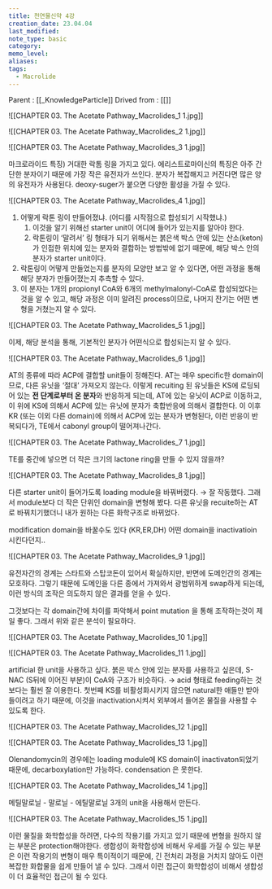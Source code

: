 ```yaml
---
title: 천연물신약 4강
creation_date: 23.04.04
last_modified: 
note_type: basic
category: 
memo_level: 
aliases: 
tags:
  - Macrolide
---
```


Parent : [[_KnowledgeParticle]]
Drived from : [[]]


![[CHAPTER 03. The Acetate Pathway_Macrolides_1 1.jpg]]

![[CHAPTER 03. The Acetate Pathway_Macrolides_2 1.jpg]]

![[CHAPTER 03. The Acetate Pathway_Macrolides_3 1.jpg]]

마크로라이드 특징) 거대한 락톰 링을 가지고 있다.
에리스트로마이신의 특징은 아주 간단한 분자이기 때문에 가장 작은 유전자가 쓰인다.
분자가 복잡해지고 커진다면 많은 양의 유전자가 사용된다.
deoxy-suger가 붙으면 다양한 활성을 가질 수 있다.

![[CHAPTER 03. The Acetate Pathway_Macrolides_4 1.jpg]]

1. 어떻게 락톤 링이 만들어졌냐. (어디를 시작점으로 합성되기 시작했냐.)
	1. 이것을 알기 위해선 starter unit이 어디에 들어가 있는지를 알아야 한다.
	2. 락톤링이 ‘말려서’ 링 형태가 되기 위해서는 붉은색 박스 안에 있는 산소(keton)가 인접한 위치에 있는 분자와 결합하는 방법밖에 없기 때문에, 해당 박스 안의 분자가 starter unit이다.
2. 락톤링이 어떻게 만들었는지를 분자의 모양만 보고 알 수 있다면, 어떤 과정을 통해 해당 분자가 만들어졌는지 추측할 수 있다.
3. 이 분자는 1개의 propionyl CoA와 6개의 methylmalonyl-CoA로 합성되었다는 것을 알 수 있고, 해당 과정은 이미 알려진 process이므로, 나머지 잔기는 어떤 변형을 거쳤는지 알 수 있다.

![[CHAPTER 03. The Acetate Pathway_Macrolides_5 1.jpg]]

이제, 해당 분석을 통해, 기본적인 분자가 어떤식으로 합성되는지 알 수 있다.

![[CHAPTER 03. The Acetate Pathway_Macrolides_6 1.jpg]]

AT의 종류에 따라 ACP에 결합할 unit들이 정해진다.
AT는 매우 specific한 domain이므로, 다른 유닛을 ‘절대’ 가져오지 않는다.
이렇게 recuiting 된 유닛들은 KS에 로딩되어 있는 **전 단계로부터 온 분자**와 반응하게 되는데,
AT에 있는 유닛이 ACP로 이동하고, 이 위에 KS에 의해서 ACP에 있는 유닛에 분자가 축합반응에 의해서 결합한다.
이 이후 KR (또는 이외 다른 domain)에 의해서 ACP에 있는 분자가 변형된다,
이런 반응이 반복되다가, TE에서 cabonyl group이 떨어져나간다.

![[CHAPTER 03. The Acetate Pathway_Macrolides_7 1.jpg]]

TE를 중간에 넣으면 더 작은 크기의 lactone ring을 만들 수 있지 않을까?

![[CHAPTER 03. The Acetate Pathway_Macrolides_8 1.jpg]]

다른 starter unit이 들어가도록 loading module을 바꿔버렸다.
→ 잘 작동했다.
그래서 module보다 더 작은 단위인 domain을 변형해 봤다.
다른 유닛을 recuite하는 AT로 바꿔치기했더니
내가 원하는 다른 화학구조로 바뀌었다.

modification domain을 바꿀수도 있다 (KR,ER,DH)
어떤 domain을 inactivatioin 시킨다던지..


![[CHAPTER 03. The Acetate Pathway_Macrolides_9 1.jpg]]

유전자간의 경계는 스타트와 스탑코돈이 있어서 확실하지만,
반면에 도메인간의 경계는 모호하다.
그렇기 때문에 도메인을 다른 종에서 가져와서 광범위하게 swap하게 되는데,
이런 방식의 조작은 의도하지 않은 결과를 얻을 수 있다.

그것보다는 각 domain간에 차이를 파악해서 point mutation 을 통해 조작하는것이 제일 좋다.
그래서 위와 같은 분석이 필요하다.

![[CHAPTER 03. The Acetate Pathway_Macrolides_10 1.jpg]]

![[CHAPTER 03. The Acetate Pathway_Macrolides_11 1.jpg]]

artificial 한 unit을 사용하고 싶다.
붉은 박스 안에 있는 분자를 사용하고 싶은데, 
S-NAC (S뒤에 이어진 부분)이 CoA와 구조가 비슷하다. → acid 형태로 feeding하는 것 보다는 훨씬 잘 이용한다.
첫번째 KS를 비활성화시키지 않으면 natural한 애들만 받아들이려고 하기 때문에, 이것을 inactivation시켜서 외부에서 들어온 물질을 사용할 수 있도록 한다.


![[CHAPTER 03. The Acetate Pathway_Macrolides_12 1.jpg]]

![[CHAPTER 03. The Acetate Pathway_Macrolides_13 1.jpg]]

Olenandomycin의 경우에는 loading module에 KS domain이 inactivaton되었기 때문에, decarboxylation만 가능하다. condensation 은 못한다.

![[CHAPTER 03. The Acetate Pathway_Macrolides_14 1.jpg]]

메틸말로닐 - 말로닐 - 에틸말로닐 3개의 unit을 사용해서 만든다.


![[CHAPTER 03. The Acetate Pathway_Macrolides_15 1.jpg]]

이런 물질을 화학합성을 하려면, 다수의 작용기를 가지고 있기 때문에 변형을 원하지 않는 부분은 protection해야한다.
생합성이 화학합성에 비해서 우세를 가질 수 있는 부분은 이런 작용기의 변형이 매우 특이적이기 때문에, 긴 전처리 과정을 거치지 않아도 이런 복잡한 화합물을 쉽게 만들어 낼 수 있다.
그래서 이런 접근이 화학합성이 비해서 생합성이 더 효율적인 접근이 될 수 있다.